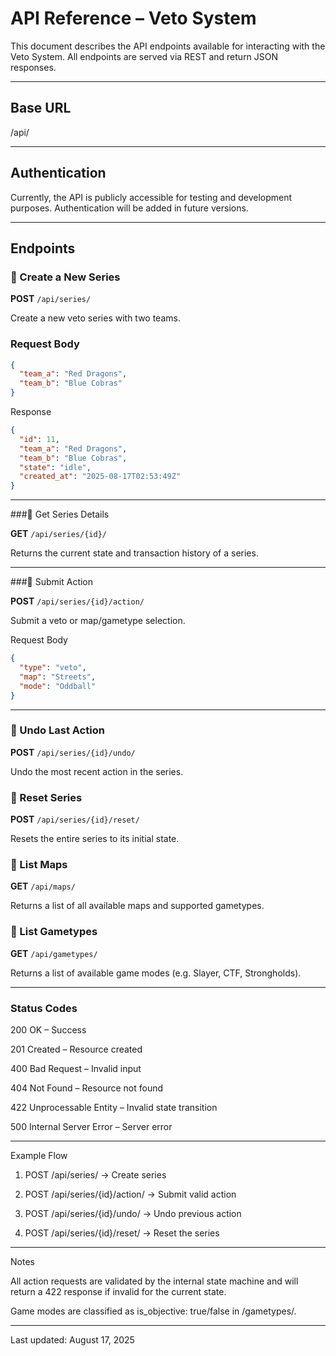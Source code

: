 # API Reference – Veto System

This document describes the API endpoints available for interacting with the Veto System. All endpoints are served via REST and return JSON responses.

---

## Base URL

/api/

---

## Authentication

Currently, the API is publicly accessible for testing and development purposes. Authentication will be added in future versions.

---

## Endpoints

### 🔸 Create a New Series

**POST** `/api/series/`

Create a new veto series with two teams.

### Request Body
```json
{
  "team_a": "Red Dragons",
  "team_b": "Blue Cobras"
}
```
Response
```json
{
  "id": 11,
  "team_a": "Red Dragons",
  "team_b": "Blue Cobras",
  "state": "idle",
  "created_at": "2025-08-17T02:53:49Z"
}

```

---

###🔸 Get Series Details

**GET** `/api/series/{id}/`

Returns the current state and transaction history of a series.


---

###🔸 Submit Action

**POST** `/api/series/{id}/action/`

Submit a veto or map/gametype selection.

Request Body
```json
{
  "type": "veto",
  "map": "Streets",
  "mode": "Oddball"
}
```

---

### 🔸 Undo Last Action

**POST** `/api/series/{id}/undo/`

Undo the most recent action in the series.


### 🔸 Reset Series

**POST** `/api/series/{id}/reset/`

Resets the entire series to its initial state.


### 🔸 List Maps

**GET** `/api/maps/`

Returns a list of all available maps and supported gametypes.


### 🔸 List Gametypes

**GET** `/api/gametypes/`

Returns a list of available game modes (e.g. Slayer, CTF, Strongholds).


---

### Status Codes

200 OK – Success

201 Created – Resource created

400 Bad Request – Invalid input

404 Not Found – Resource not found

422 Unprocessable Entity – Invalid state transition

500 Internal Server Error – Server error



---

Example Flow

1. POST /api/series/ → Create series


2. POST /api/series/{id}/action/ → Submit valid action


3. POST /api/series/{id}/undo/ → Undo previous action


4. POST /api/series/{id}/reset/ → Reset the series




---

Notes

All action requests are validated by the internal state machine and will return a 422 response if invalid for the current state.

Game modes are classified as is_objective: true/false in /gametypes/.



---

Last updated: August 17, 2025
